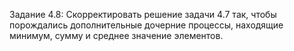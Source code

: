 Задание 4.8: Скорректировать решение задачи 4.7 так,
чтобы порождались дополнительные дочерние процессы,
находящие минимум, сумму и среднее значение элементов.
